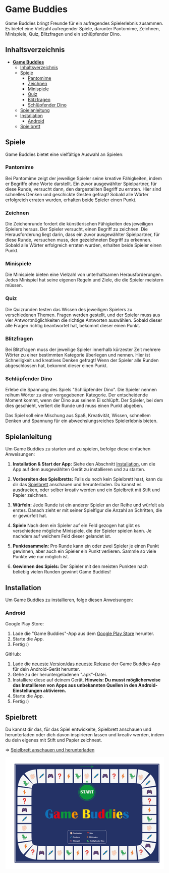 [comment]: <> (Created with VSC)

# **Game Buddies**

Game Buddies bringt Freunde für ein aufregendes Spielerlebnis zusammen. Es bietet eine Vielzahl aufregender Spiele, darunter Pantomime, Zeichnen, Minispiele, Quiz, Blitzfragen und ein schlüpfender Dino.


## Inhaltsverzeichnis

[comment]: <> (For Table of Contents run "Ctrl-Shift-P" and "Create Table of Contents")
- [**Game Buddies**](#game-buddies)
  - [Inhaltsverzeichnis](#inhaltsverzeichnis)
  - [Spiele](#spiele)
    - [Pantomime](#pantomime)
    - [Zeichnen](#zeichnen)
    - [Minispiele](#minispiele)
    - [Quiz](#quiz)
    - [Blitzfragen](#blitzfragen)
    - [Schlüpfender Dino](#schlüpfender-dino)
  - [Spielanleitung](#spielanleitung)
  - [Installation](#installation)
    - [Android](#android)
  - [Spielbrett](#spielbrett)



## Spiele
Game Buddies bietet eine vielfältige Auswahl an Spielen:

### Pantomime
Bei Pantomime zeigt der jeweilige Spieler seine kreative Fähigkeiten, indem er Begriffe ohne Worte darstellt. Ein zuvor ausgewählter Spielpartner, für diese Runde, versucht dann, den dargestellten Begriff zu erraten. Hier sind schnelles Denken und geschickte Gesten gefragt! Sobald alle Wörter erfolgreich erraten wurden, erhalten beide Spieler einen Punkt.

### Zeichnen
Die Zeichenrunde fordert die künstlerischen Fähigkeiten des jeweiligen Spielers heraus. Der Spieler versucht, einen Begriff zu zeichnen. Die Herausforderung liegt darin, dass ein zuvor ausgewählter Spielpartner, für diese Runde, versuchen muss, den gezeichneten Begriff zu erkennen. Sobald alle Wörter erfolgreich erraten wurden, erhalten beide Spieler einen Punkt.

### Minispiele
Die Minispiele bieten eine Vielzahl von unterhaltsamen Herausforderungen. Jedes Minispiel hat seine eigenen Regeln und Ziele, die die Spieler meistern müssen.

### Quiz
Die Quizrunden testen das Wissen des jeweiligen Spielers zu verschiedenen Themen. Fragen werden gestellt, und der Spieler muss aus vier Antwortmöglichkeiten die richtige Antworten auswählen. Sobald dieser alle Fragen richtig beantwortet hat, bekommt dieser einen Punkt.

### Blitzfragen
Bei Blitzfragen muss der jeweilige Spieler innerhalb kürzester Zeit mehrere Wörter zu einer bestimmten Kategorie überlegen und nennen. Hier ist Schnelligkeit und kreatives Denken gefragt! Wenn der Spieler alle Runden abgeschlossen hat, bekommt dieser einen Punkt.

### Schlüpfender Dino
Erlebe die Spannung des Spiels "Schlüpfender Dino". Die Spieler nennen reihum Wörter zu einer vorgegebenen Kategorie. Der entscheidende Moment kommt, wenn der Dino aus seinem Ei schlüpft. Der Spieler, bei dem dies geschieht, verliert die Runde und muss einen Punkt abgeben.

Das Spiel soll eine Mischung aus Spaß, Kreativität, Wissen, schnellem Denken und Spannung für ein abwechslungsreiches Spielerlebnis bieten.


## Spielanleitung

Um Game Buddies zu starten und zu spielen, befolge diese einfachen Anweisungen:

1. **Installation & Start der App:** Siehe den Abschnitt [Installation](#installation), um die App auf dem ausgewählten Gerät zu installieren und zu starten.

2. **Vorbereiten des Spielbretts:** Falls du noch kein Spielbrett hast, kann du dir das [Spielbrett](#spielbrett) anschauen und herunterladen. Du kannst es ausdrucken, oder selber kreativ werden und ein Spielbrett mit Stift und Papier zeichnen.

3. **Würfeln:** Jede Runde ist ein anderer Spieler an der Reihe und würfelt als erstes. Danach zieht er mit seiner Spielfigur die Anzahl an Schritten, die er gewürfelt hat.

4. **Spiele** Nach dem ein Spieler auf ein Feld gezogen hat gibt es verschiedene mögliche Minispiele, die der Spieler spielen kann. Je nachdem auf welchem Feld dieser gelandet ist.

5. **Punktesammeln:** Pro Runde kann ein oder zwei Spieler je einen Punkt gewinnen, aber auch ein Spieler ein Punkt verlieren. Sammle so viele Punkte wie nur möglich ist.

6. **Gewinnen des Spiels:** Der Spieler mit den meisten Punkten nach beliebig vielen Runden gewinnt Game Buddies!


## Installation

Um Game Buddies zu installieren, folge diesen Anweisungen:

### Android

Google Play Store:
1. Lade die "Game Buddies"-App aus dem [Google Play Store](TODO) herunter.
2. Starte die App.
3. Fertig :)

GitHub:
1. Lade die [neueste Version/das neueste Release](https://github.com/Creative-Cave-Company/game_buddies_releases/releases) der Game Buddies-App für dein Android-Gerät herunter.
2. Gehe zu der heruntergeladenen ".apk"-Datei.
3. Installiere diese auf deinem Gerät. **Hinweis: Du musst möglicherweise das Installieren von Apps aus unbekannten Quellen in den Android-Einstellungen aktivieren.**
4. Starte die App.
5. Fertig :)


## Spielbrett
Du kannst dir das, für das Spiel entwickelte, Spielbrett anschauen und herunterladen oder dich davon inspirieren lassen und kreativ werden, indem du dein eigenes mit Stift und Papier zeichnest.

=> [Spielbrett anschauen und herunterladen](./assets/game_board/game_board_huge.png)

![Spielbrett (geringe Auflösung)](./assets/game_board/game_board_small.png "Spielbrett (geringe Auflösung!)")